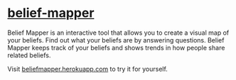 [belief-mapper](https://beliefmapper.herokuapp.com)
=============

Belief Mapper is an interactive tool that allows you to create a visual map of your beliefs. Find out what your beliefs are by answering questions. Belief Mapper keeps track of your beliefs and shows trends in how people share related beliefs.

Visit [beliefmapper.herokuapp.com](https://beliefmapper.herokuapp.com) to try it for yourself.
